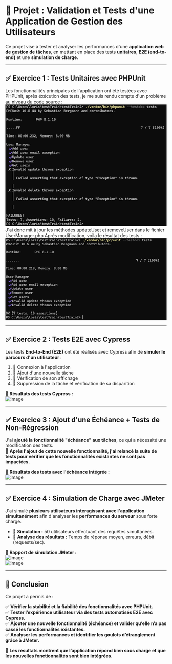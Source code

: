 # 📌 Projet : Validation et Tests d'une Application de Gestion des Utilisateurs

Ce projet vise à tester et analyser les performances d'une **application web de gestion de tâches**, en mettant en place
des tests **unitaires**, **E2E (end-to-end)** et une **simulation de charge**.

---

## ✅ Exercice 1 : Tests Unitaires avec PHPUnit

Les fonctionnalités principales de l'application ont été testées avec PHPUnit, après éxécution des tests, je me suis
rendu compte d'un problème au niveau du code source : ![img.png](img.png)
J'ai donc mit à jour les méthodes updateUset et removeUser dans le fichier UserManager.php
Après modification, voila le résultat des tests : ![img_1.png](img_1.png)

---

## ✅ Exercice 2 : Tests E2E avec Cypress

Les tests **End-to-End (E2E)** ont été réalisés avec Cypress afin de **simuler le parcours d'un utilisateur** :

1. 🔹 Connexion à l'application
2. 🔹 Ajout d'une nouvelle tâche
3. 🔹 Vérification de son affichage
4. 🔹 Suppression de la tâche et vérification de sa disparition

📌 **Résultats des tests Cypress :**  
![image](https://github.com/user-attachments/assets/3432c6b3-3fbf-4cb2-8020-f00d58532a73)

---

## ✅ Exercice 3 : Ajout d'une Échéance + Tests de Non-Régression

J'ai **ajouté la fonctionnalité "échéance" aux tâches**, ce qui a nécessité une modification des tests.  
📌 **Après l'ajout de cette nouvelle fonctionnalité, j'ai relancé la suite de tests pour vérifier que les fonctionnalités
existantes ne sont pas impactées.**

📌 **Résultats des tests avec l'échéance intégrée :**  
![image](https://github.com/user-attachments/assets/e1af7016-377f-4a14-83fd-859d07408938)

---

## ✅ Exercice 4 : Simulation de Charge avec JMeter

J'ai simulé **plusieurs utilisateurs interagissant avec l'application simultanément** afin d'analyser les **performances
du serveur** sous forte charge.

- 🔹 **Simulation :** 50 utilisateurs effectuant des requêtes simultanées.
- 🔹 **Analyse des résultats :** Temps de réponse moyen, erreurs, débit (requests/sec).

📌 **Rapport de simulation JMeter :**  
![image](https://github.com/user-attachments/assets/eb73abc2-f3f2-4ace-96bc-359785e25c61)  
![image](https://github.com/user-attachments/assets/91e72b68-faca-4675-a6c9-39dbde87aa44)

---

## 🎯 Conclusion

Ce projet a permis de :

✅ **Vérifier la stabilité et la fiabilité des fonctionnalités avec PHPUnit.**  
✅ **Tester l’expérience utilisateur via des tests automatisés E2E avec Cypress.**  
✅ **Ajouter une nouvelle fonctionnalité (échéance) et valider qu’elle n’a pas cassé les fonctionnalités existantes.**  
✅ **Analyser les performances et identifier les goulots d’étranglement grâce à JMeter.**

🚀 **Les résultats montrent que l’application répond bien sous charge et que les nouvelles fonctionnalités sont bien
intégrées.**  
